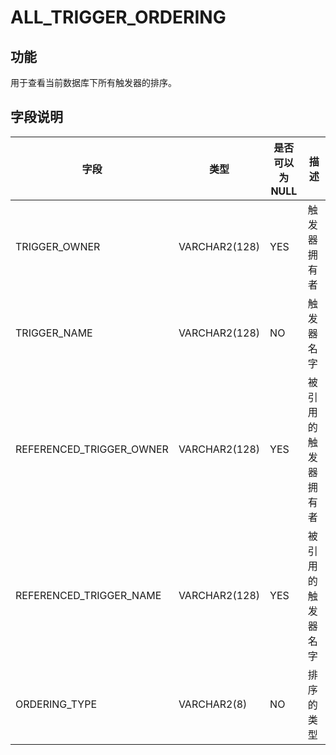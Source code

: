 # ALL_TRIGGER_ORDERING

## 功能

用于查看当前数据库下所有触发器的排序。

## 字段说明

| **字段** | **类型** | **是否可以为 NULL** | **描述** |
| --- | --- | --- | --- |
| TRIGGER_OWNER | VARCHAR2(128) | YES | 触发器拥有者 |
| TRIGGER_NAME | VARCHAR2(128) | NO | 触发器名字 |
| REFERENCED_TRIGGER_OWNER | VARCHAR2(128) | YES | 被引用的触发器拥有者 |
| REFERENCED_TRIGGER_NAME | VARCHAR2(128) | YES | 被引用的触发器名字 |
| ORDERING_TYPE | VARCHAR2(8) | NO | 排序的类型 |
